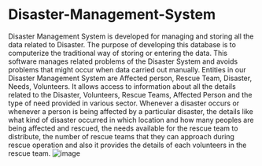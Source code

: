# Disaster-Management-System
Disaster Management System is developed for managing and storing all the data related to Disaster. The purpose of developing this database is to computerize the traditional way of storing or entering the data. This software manages related problems of the Disaster System and avoids problems that might occur when data carried out manually.
Entities in our Disaster Management System are Affected person, Rescue Team, Disaster, Needs, Volunteers. It allows access to information about all the details related to the Disaster, Volunteers, Rescue Teams, Affected Person and the type of need provided in various sector. Whenever a disaster occurs or whenever a person is being affected by a particular disaster, the details like what kind of disaster occurred in which location and how many peoples are being affected and rescued, the needs available for the rescue team to distribute, the number of rescue teams that they can approach during rescue operation and also it provides the details of each volunteers in the rescue team.
![image](https://github.com/jaideepdnaik/Disaster-Management-System/assets/77848433/f1fa48e6-4c32-4c88-930a-8f1202a735f6)
